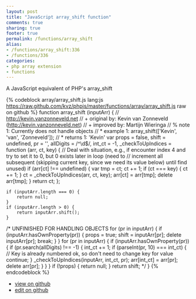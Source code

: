 ```yaml
---
layout: post
title: "JavaScript array_shift function"
comments: true
sharing: true
footer: true
permalink: /functions/array_shift
alias:
- /functions/array_shift:336
- /functions/336
categories:
- php array extension
- functions
---
```

A JavaScript equivalent of PHP's array_shift

<!-- more -->

{% codeblock array/array_shift.js lang:js https://raw.github.com/kvz/phpjs/master/functions/array/array_shift.js raw on github %}
function array_shift (inputArr) {
    // http://kevin.vanzonneveld.net
    // +   original by: Kevin van Zonneveld (http://kevin.vanzonneveld.net)
    // +   improved by: Martijn Wieringa
    // %        note 1: Currently does not handle objects
    // *     example 1: array_shift(['Kevin', 'van', 'Zonneveld']);
    // *     returns 1: 'Kevin'
    var props = false,
        shift = undefined,
        pr = '',
        allDigits = /^\d$/,
        int_ct = -1,
        _checkToUpIndices = function (arr, ct, key) {
            // Deal with situation, e.g., if encounter index 4 and try to set it to 0, but 0 exists later in loop (need to
            // increment all subsequent (skipping current key, since we need its value below) until find unused)
            if (arr[ct] !== undefined) {
                var tmp = ct;
                ct += 1;
                if (ct === key) {
                    ct += 1;
                }
                ct = _checkToUpIndices(arr, ct, key);
                arr[ct] = arr[tmp];
                delete arr[tmp];
            }
            return ct;
        };


    if (inputArr.length === 0) {
        return null;
    }
    if (inputArr.length > 0) {
        return inputArr.shift();
    }

/*
    UNFINISHED FOR HANDLING OBJECTS
    for (pr in inputArr) {
        if (inputArr.hasOwnProperty(pr)) {
            props = true;
            shift = inputArr[pr];
            delete inputArr[pr];
            break;
        }
    }
    for (pr in inputArr) {
        if (inputArr.hasOwnProperty(pr)) {
            if (pr.search(allDigits) !== -1) {
                int_ct += 1;
                if (parseInt(pr, 10) === int_ct) { // Key is already numbered ok, so don't need to change key for value
                    continue;
                }
                _checkToUpIndices(inputArr, int_ct, pr);
                arr[int_ct] = arr[pr];
                delete arr[pr];
            }
        }
    }
    if (!props) {
        return null;
    }
    return shift;
    */
}
{% endcodeblock %}

 - [view on github](https://github.com/kvz/phpjs/blob/master/functions/array/array_shift.js)
 - [edit on github](https://github.com/kvz/phpjs/edit/master/functions/array/array_shift.js)


